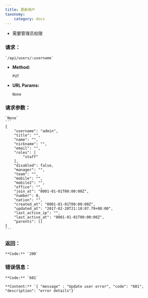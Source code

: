 ```yaml
---
title: 更新用户
taxonomy:
    category: docs
---
```


- 需要管理员权限

### 请求：

    `/api/users/:username`

* **Method:**

    `PUT`

* **URL Params:**

    `None`

### 请求参数：

    `None`
    ```
    {
        "username": "admin",
        "title": "",
        "name": "",
        "nickname": "",
        "email": "",
        "roles": [
            "staff"
        ],
        "disabled": false,
        "manager": "",
        "team": "",
        "mobile": "",
        "mobile2": "",
        "office": "",
        "join_at": "0001-01-01T00:00:00Z",
        "number": 0,
        "nation": "",
        "created_at": "0001-01-01T00:00:00Z",
        "updated_at": "2017-02-20T21:18:07.79+08:00",
        "last_active_ip": "",
        "last_active_at": "0001-01-01T00:00:00Z",
        "parents": []
    }
    ```

### 返回：

	**Code:** `200`

### 错误信息：

	**Code:** `601`
  	
  	**Content:** `{ "message" : "Update user error", "code": "601", "description": "error details"}`